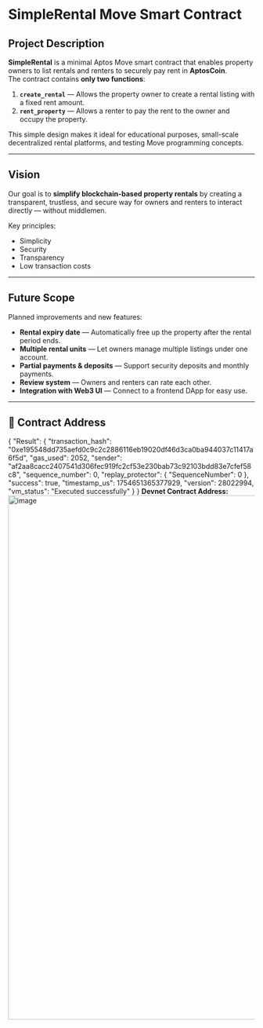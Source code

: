 #  SimpleRental Move Smart Contract

##  Project Description
**SimpleRental** is a minimal Aptos Move smart contract that enables property owners to list rentals and renters to securely pay rent in **AptosCoin**.  
The contract contains **only two functions**:
1. **`create_rental`** — Allows the property owner to create a rental listing with a fixed rent amount.
2. **`rent_property`** — Allows a renter to pay the rent to the owner and occupy the property.

This simple design makes it ideal for educational purposes, small-scale decentralized rental platforms, and testing Move programming concepts.

---

##  Vision
Our goal is to **simplify blockchain-based property rentals** by creating a transparent, trustless, and secure way for owners and renters to interact directly — without middlemen.

Key principles:
- Simplicity
- Security
- Transparency
- Low transaction costs

---

##  Future Scope
Planned improvements and new features:
- **Rental expiry date** — Automatically free up the property after the rental period ends.
- **Multiple rental units** — Let owners manage multiple listings under one account.
- **Partial payments & deposits** — Support security deposits and monthly payments.
- **Review system** — Owners and renters can rate each other.
- **Integration with Web3 UI** — Connect to a frontend DApp for easy use.

---

## 📜 Contract Address
{
  "Result": {
    "transaction_hash": "0xe195548dd735aefd0c9c2c2886116eb19020df46d3ca0ba944037c11417a6f5d",
    "gas_used": 2052,
    "sender": "af2aa8cacc2407541d306fec919fc2cf53e230bab73c92103bdd83e7cfef58c8",
    "sequence_number": 0,
    "replay_protector": {
      "SequenceNumber": 0
    },
    "success": true,
    "timestamp_us": 1754651365377929,
    "version": 28022994,
    "vm_status": "Executed successfully"
  }
}
**Devnet Contract Address:**  
<img width="1919" height="1068" alt="image" src="https://github.com/user-attachments/assets/64d8a878-d56b-4bd5-a326-48104e1eadd3" />

